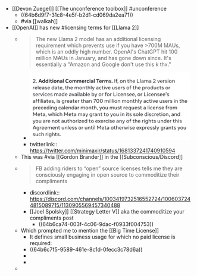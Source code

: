 - [[Devon Zuegel]] [[The unconference toolbox]] #unconference
	- ((64b6d9f7-31c8-4e5f-b2d1-cd069da2ea71))
	- #via [[walkah]]
- [[OpenAI]] has new #licensing terms for [[Llama 2]]
	- > The new Llama 2 model has an additional licensing requirement which prevents use if you have >700M MAUs, which is an oddly high number. OpenAI's ChatGPT hit 100 million MAUs in January, and has gone down since.
	  > It's essentially a "Amazon and Google don't use this k thx."
		- ![llama2_commercial_terms.png](../assets/llama2_commercial_terms_1689700692154_0.png)
		- twitterlink:: https://twitter.com/minimaxir/status/1681337241740910594
	- This was #via [[Gordon Brander]] in the [[Subconscious/Discord]]
	- > FB adding riders to “open” source licenses tells me they are consciously engaging in open source to commoditize their compliments
		- discordlink:: https://discord.com/channels/1003419732516552724/1006037244815089715/1130905569457340488
		- [[Joel Spolsky]] [[Strategy Letter V]] aka the commoditize your compliments post
			- ((64b6ca74-003f-4c06-9dac-f0933f004753))
	- Which prompted me to mention the [[Big Time License]]
		- It defines small business usage for which no paid license is required:
		- ((64b6c7f5-9589-461e-8c1d-0fecc3c78d6a))
		-
		-
	-